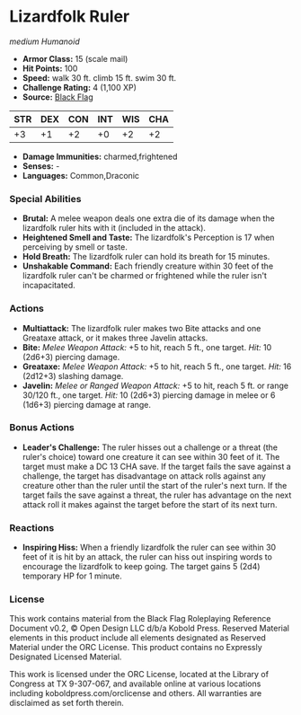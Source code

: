 # Lizardfolk Ruler

*medium* *Humanoid*

- **Armor Class:** 15 (scale mail)
- **Hit Points:** 100 
- **Speed:** walk 30 ft. climb 15 ft. swim 30 ft.
- **Challenge Rating:** 4 (1,100 XP)
- **Source:** [Black Flag](https://koboldpress.com/kpstore/product/tovrpg-pg-mv/)

| STR | DEX | CON | INT | WIS | CHA |
| --- | --- | --- | --- | --- | --- |
| +3 | +1 | +2 | +0 | +2 | +2 |

- **Damage Immunities:** charmed,frightened
- **Senses:** -
- **Languages:** Common,Draconic

### Special Abilities

- **Brutal:** A melee weapon deals one extra die of its damage when the lizardfolk ruler hits with it (included in the attack).
- **Heightened Smell and Taste:** The lizardfolk's Perception is 17 when perceiving by smell or taste.
- **Hold Breath:** The lizardfolk ruler can hold its breath for 15 minutes.
- **Unshakable Command:** Each friendly creature within 30 feet of the lizardfolk ruler can't be charmed or frightened while the ruler isn't incapacitated.

### Actions

- **Multiattack:** The lizardfolk ruler makes two Bite attacks and one Greataxe attack, or it makes three Javelin attacks.
- **Bite:** _Melee Weapon Attack:_ +5 to hit, reach 5 ft., one target. _Hit:_ 10 (2d6+3) piercing damage.
- **Greataxe:** _Melee Weapon Attack:_ +5 to hit, reach 5 ft., one target. _Hit:_ 16 (2d12+3) slashing damage.
- **Javelin:** _Melee or Ranged Weapon Attack:_ +5 to hit, reach 5 ft. or range 30/120 ft., one target. _Hit:_ 10 (2d6+3) piercing damage in melee or 6 (1d6+3) piercing damage at range.

### Bonus Actions

- **Leader's Challenge:** The ruler hisses out a challenge or a threat (the ruler's choice) toward one creature it can see within 30 feet of it. The target must make a DC 13 CHA save. If the target fails the save against a challenge, the target has disadvantage on attack rolls against any creature other than the ruler until the start of the ruler's next turn. If the target fails the save against a threat, the ruler has advantage on the next attack roll it makes against the target before the start of its next turn.

### Reactions

- **Inspiring Hiss:** When a friendly lizardfolk the ruler can see within 30 feet of it is hit by an attack, the ruler can hiss out inspiring words to encourage the lizardfolk to keep going. The target gains 5 (2d4) temporary HP for 1 minute.


### License

This work contains material from the Black Flag Roleplaying Reference Document v0.2, © Open Design LLC d/b/a Kobold Press. Reserved Material elements in this product include all elements designated as Reserved Material under the ORC License. This product contains no Expressly Designated Licensed Material.

This work is licensed under the ORC License, located at the Library of Congress at TX 9-307-067, and available online at various locations including koboldpress.com/orclicense and others. All warranties are disclaimed as set forth therein.
